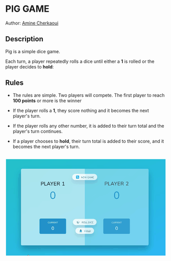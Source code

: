 # PIG GAME

Author: [Amine Cherkaoui](https://github.com/AmineCherkaoui)

## Description

Pig is a simple dice game.

Each turn, a player repeatedly rolls a dice until either a **1** is rolled or the player decides to **hold**:

## Rules

- The rules are simple. Two players will compete. The first player to reach **100 points** or more is the winner

- If the player rolls a **1**, they score nothing and it becomes the next player's turn.
- If the player rolls any other number, it is added to their turn total and the player's turn continues.
- If a player chooses to **hold**, their turn total is added to their score, and it becomes the next player's turn.

<br/>
<div align="center">
  <img src="https://raw.githubusercontent.com/AmineCherkaoui/pig-game/main/Pig-game.gif" alt="The Game GIF" />
</div>
